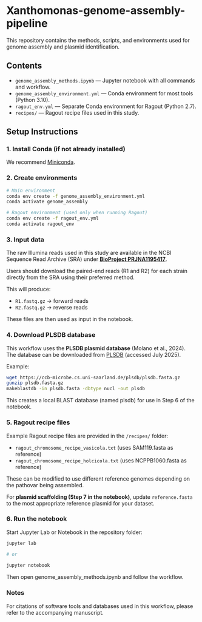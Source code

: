 # Xanthomonas-genome-assembly-pipeline

This repository contains the methods, scripts, and environments used for genome assembly and plasmid identification.

## Contents
- `genome_assembly_methods.ipynb` — Jupyter notebook with all commands and workflow.
- `genome_assembly_environment.yml` — Conda environment for most tools (Python 3.10).
- `ragout_env.yml` — Separate Conda environment for Ragout (Python 2.7).
- `recipes/` — Ragout recipe files used in this study.

## Setup Instructions

### 1. Install Conda (if not already installed)
We recommend [Miniconda](https://docs.conda.io/en/latest/miniconda.html).

### 2. Create environments
```bash
# Main environment
conda env create -f genome_assembly_environment.yml
conda activate genome_assembly

# Ragout environment (used only when running Ragout)
conda env create -f ragout_env.yml
conda activate ragout_env
```

### 3. Input data
The raw Illumina reads used in this study are available in the NCBI Sequence Read Archive (SRA) under **[BioProject PRJNA1195417](https://www.ncbi.nlm.nih.gov/bioproject/PRJNA1195417)**.  

Users should download the paired-end reads (R1 and R2) for each strain directly from the SRA using their preferred method.  

This will produce:
- `R1.fastq.gz` → forward reads
- `R2.fastq.gz` → reverse reads

These files are then used as input in the notebook.

### 4. Download PLSDB database
This workflow uses the **PLSDB plasmid database** (Molano et al., 2024).  
The database can be downloaded from [PLSDB](https://ccb-microbe.cs.uni-saarland.de/plsdb/) (accessed July 2025).

Example:
```bash
wget https://ccb-microbe.cs.uni-saarland.de/plsdb/plsdb.fasta.gz
gunzip plsdb.fasta.gz
makeblastdb -in plsdb.fasta -dbtype nucl -out plsdb
```

This creates a local BLAST database (named plsdb) for use in Step 6 of the notebook.

### 5. Ragout recipe files
Example Ragout recipe files are provided in the `/recipes/` folder:
- `ragout_chromosome_recipe_vasicola.txt` (uses SAM119.fasta as reference)
- `ragout_chromosome_recipe_holcicola.txt` (uses NCPPB1060.fasta as reference)

These can be modified to use different reference genomes depending on the pathovar being assembled.

For **plasmid scaffolding (Step 7 in the notebook)**, update `reference.fasta` to the most appropriate reference plasmid for your dataset.

### 6. Run the notebook
Start Jupyter Lab or Notebook in the repository folder:
```bash
jupyter lab

# or
 
jupyter notebook
```
Then open genome_assembly_methods.ipynb and follow the workflow.

### Notes
For citations of software tools and databases used in this workflow, please refer to the accompanying manuscript.
